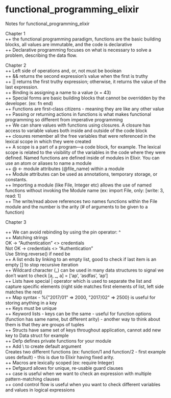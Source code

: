 # functional_programming_elixir

Notes for functional_programming_elixir

Chapter 1  
++ the functional programming paradigm, functions are the basic building blocks, all values are immutable, and the code is declarative  
++ Declarative programming focuses on what is necessary to solve a problem, describing the data flow.

Chapter 2  
++ Left side of operations and, or, not must be boolean  
++ && returns the second expression’s value when the first is truthy  
++ || returns the first truthy expression; otherwise, it returns the value of the last expression.  
++ Binding is assigning a name to a value (x = 43)  
++ Special forms are basic building blocks that cannot be overridden by the developer. (ex: fn end)  
++ Functions are first-class citizens - meaning they are like any other value  
++ Passing or returning actions in functions is what makes functional programming so different from imperative programming  
++ We can share values with functions using closures. A closure has access to variable values both inside and outside of the code block  
++ closures remember all the free variables that were referenced in the lexical scope in which they were created  
++ A scope is a part of a program—a code block, for example. The lexical scope is related to the visibility of the variables in the code where they were defined.
Named functions are defined inside of modules in Elixir. You can use an atom or aliases to name a module  
++ @ <- module attributes (@file_name) within a module  
++ Module attributes can be used as annotations, temporary storage, or constants.  
++ Importing a module (like File, Integer etc) allows the use of named functions without invoking the Module name (ex: import File, only: [write: 3, read: 1]  
++ The write/read above references two names functions within the File module and the number is the arity (# of arguments to be given to a function)

Chapter 3

++ We can avoid rebinding by using the pin operator: ^  
++ Matching strings  
OK -> “Authentication” <> credentials  
Not OK -> credentials <> “Authentication”  
Use String.reverse() if need be  
++ A list ends by linking to an empty list, good to check if last item is an empty [] to stop recursive iteration  
++ Wildcard character (_) can be used in many data structures to signal we don’t want to check [a, _, a] = [‘ap’, ‘asdfas’, ‘ap’]  
++ Lists have special | operator which is used to separate the list and capture specific elements (right side matches first elements of list, left side matches the rest)  
++ Map syntax - %{"2017/01" => 2000, "2017/02" => 2500} is useful for storing anything in a key  
++ Keys must be unique  
++ Keyword lists - keys can be the same - useful for function options (function has same name, but different arity) - another way to think about them is that they are groups of tuples  
++ Structs have same set of keys throughout application, cannot add new key to Data struct for example  
++ Defp defines private functions for your module  
++ Add \\ to create default argument  
Creates two different functions (ex: function/1 and function/2 - first example uses default) - this is due to Elixir having fixed arity.  
++ Macros are lexically scoped (ex: require Integer)  
++ Defgaurd allows for unique, re-usable guard clauses  
++ case is useful when we want to check an expression with multiple pattern-matching clauses  
++ cond control flow is useful when you want to check different variables and values in logical expressions
